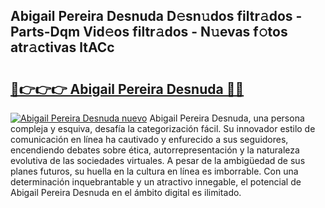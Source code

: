 ## Abigail Pereira Desnuda D𝚎sn𝚞dos filtr𝚊dos - Parts-Dqm Vid𝚎os filtr𝚊dos - N𝚞evas f𝚘tos atr𝚊ctivas ltACc

# <h2><a href="http://mb0qk4u.tromn.icu/?c=Abigail+Pereira+Desnuda">🔗👉👉👉 Abigail Pereira Desnuda 🔗🔗</a></h2>

[![Abigail Pereira Desnuda nuevo](https://i.imgur.com/pEAQMta.gif)](http://mb0qk4u.tromn.icu/?c=Abigail+Pereira+Desnuda)
Abigail Pereira Desnuda, una persona compleja y esquiva, desafía la categorización fácil. Su innovador estilo de comunicación en línea ha cautivado y enfurecido a sus seguidores, encendiendo debates sobre ética, autorrepresentación y la naturaleza evolutiva de las sociedades virtuales. A pesar de la ambigüedad de sus planes futuros, su huella en la cultura en línea es imborrable. Con una determinación inquebrantable y un atractivo innegable, el potencial de Abigail Pereira Desnuda en el ámbito digital es ilimitado.
